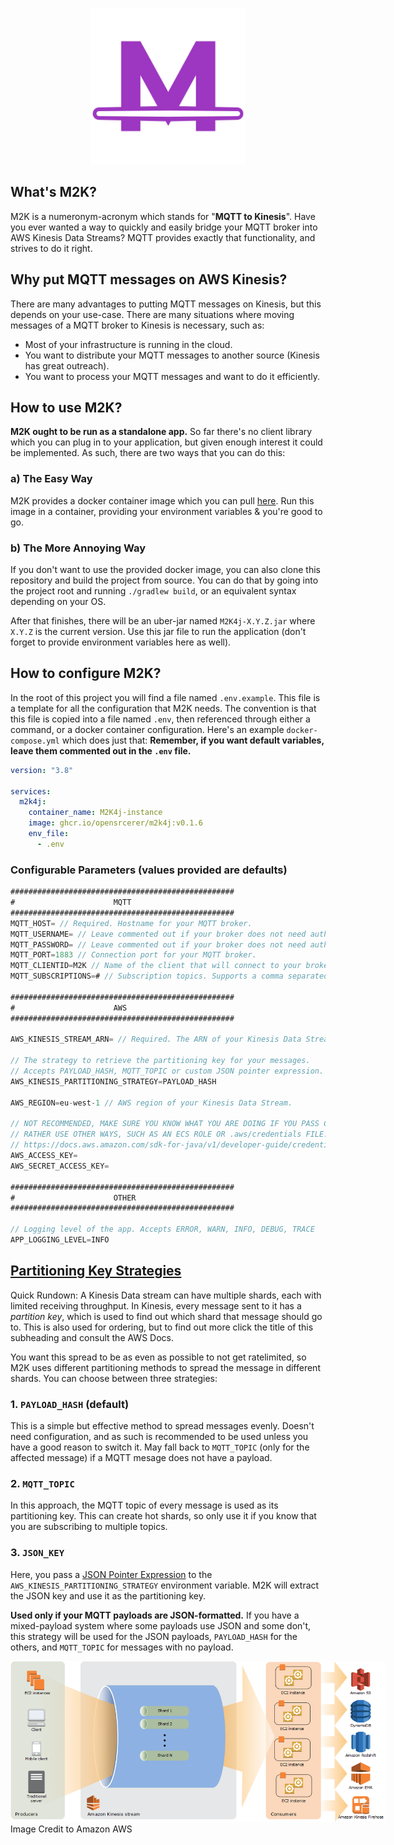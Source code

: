 <p align="center">
    <img src="img/m2klogo.png" alt="logo" width="250"/>
</p>

## What's M2K?
M2K is a numeronym-acronym which stands for "**MQTT to Kinesis**". Have you ever wanted a way to quickly and easily bridge your MQTT broker into AWS Kinesis Data Streams? MQTT provides exactly that functionality, and strives to do it right.

## Why put MQTT messages on AWS Kinesis?
There are many advantages to putting MQTT messages on Kinesis, but this depends on your use-case. There are many situations where moving messages of a MQTT broker to Kinesis is necessary, such as:
* Most of your infrastructure is running in the cloud.
* You want to distribute your MQTT messages to another source (Kinesis has great outreach).
* You want to process your MQTT messages and want to do it efficiently.

## How to use M2K?
**M2K ought to be run as a standalone app.** So far there's no client library which you can plug in to your application, but given enough interest it could be implemented. As such, there are two ways that you can do this:

### a) The Easy Way
M2K provides a docker container image which you can pull [here](https://github.com/OpenSrcerer/M2K4j/pkgs/container/m2k4j). Run this image in a container, providing your environment variables & you're good to go.

### b) The More Annoying Way
If you don't want to use the provided docker image, you can also clone this repository and build the project from source. You can do that by going into the project root and running `./gradlew build`, or an equivalent syntax depending on your OS.

After that finishes, there will be an uber-jar named `M2K4j-X.Y.Z.jar` where `X.Y.Z` is the current version. Use this jar file to run the application (don't forget to provide environment variables here as well).

## How to configure M2K?
In the root of this project you will find a file named `.env.example`. This file is a template for all the configuration that M2K needs. The convention is that this file is copied into a file named `.env`, then referenced through either a command, or a docker container configuration. Here's an example `docker-compose.yml` which does just that:
**Remember, if you want default variables, leave them commented out in the `.env` file.**
```yaml
version: "3.8"

services:
  m2k4j:
    container_name: M2K4j-instance
    image: ghcr.io/opensrcerer/m2k4j:v0.1.6
    env_file:
      - .env
```

### Configurable Parameters (values provided are defaults)

```java
##################################################
#                      MQTT
##################################################
MQTT_HOST= // Required. Hostname for your MQTT broker. 
MQTT_USERNAME= // Leave commented out if your broker does not need authentication.
MQTT_PASSWORD= // Leave commented out if your broker does not need authentication.
MQTT_PORT=1883 // Connection port for your MQTT broker.
MQTT_CLIENTID=M2K // Name of the client that will connect to your broker. It will show up in the connection as ${MQTT_CLIENTID}-randomUUID
MQTT_SUBSCRIPTIONS=# // Subscription topics. Supports a comma separated list of subscriptions, example: "abc/#, lol/1342, N/#" (with no quotes).

##################################################
#                      AWS
##################################################

AWS_KINESIS_STREAM_ARN= // Required. The ARN of your Kinesis Data Stream. 
        
// The strategy to retrieve the partitioning key for your messages. 
// Accepts PAYLOAD_HASH, MQTT_TOPIC or custom JSON pointer expression.
AWS_KINESIS_PARTITIONING_STRATEGY=PAYLOAD_HASH 
        
AWS_REGION=eu-west-1 // AWS region of your Kinesis Data Stream.
        
// NOT RECOMMENDED, MAKE SURE YOU KNOW WHAT YOU ARE DOING IF YOU PASS CREDENTIALS THIS WAY.
// RATHER USE OTHER WAYS, SUCH AS AN ECS ROLE OR .aws/credentials FILE.
// https://docs.aws.amazon.com/sdk-for-java/v1/developer-guide/credentials.html
AWS_ACCESS_KEY=
AWS_SECRET_ACCESS_KEY=

##################################################
#                      OTHER
##################################################

// Logging level of the app. Accepts ERROR, WARN, INFO, DEBUG, TRACE
APP_LOGGING_LEVEL=INFO
```

## [Partitioning Key Strategies](https://docs.aws.amazon.com/streams/latest/dev/key-concepts.html)

Quick Rundown: A Kinesis Data stream can have multiple shards, each with limited receiving throughput. In Kinesis, every message sent to it has a _partition key_, which is used to find out which shard that message should go to. This is also used for ordering, but to find out more click the title of this subheading and consult the AWS Docs.

You want this spread to be as even as possible to not get ratelimited, so M2K uses different partitioning methods to spread the message in different shards. You can choose between three strategies:

### 1. `PAYLOAD_HASH` (default)
This is a simple but effective method to spread messages evenly. Doesn't need configuration, and as such is recommended to be used unless you have a good reason to switch it. May fall back to `MQTT_TOPIC` (only for the affected message) if a MQTT mesage does not have a payload.

### 2. `MQTT_TOPIC`
In this approach, the MQTT topic of every message is used as its partitioning key. This can create hot shards, so only use it if you know that you are subscribing to multiple topics.

### 3. `JSON_KEY`
Here, you pass a [JSON Pointer Expression](https://www.baeldung.com/json-pointer) to the `AWS_KINESIS_PARTITIONING_STRATEGY` environment variable. M2K will extract the JSON key and use it as the partitioning key.

**Used only if your MQTT payloads are JSON-formatted.** If you have a mixed-payload system where some payloads use JSON and some don't, this strategy will be used for the JSON payloads, `PAYLOAD_HASH` for the others, and `MQTT_TOPIC` for messages with no payload.

<img src="img/kinesis-arch.png" alt="logo" style="max-width: 600px"/>
Image Credit to Amazon AWS
